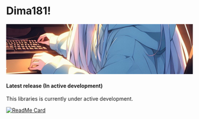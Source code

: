 # Dima181!
![Header_1](assets/271814876-07d9db5e-8dc6-43b3-9bf6-fa4efbcbee1b.jpg)

#### Latest release (In active development)

This libraries is currently under active development.   

[![ReadMe Card](https://github-readme-stats.vercel.app/api/pin/?username=Dima181&repo=TowersWorld)](https://github.com/Dima181/TowersWorld.git)

<!--
**Dima181/Dima181** is a ✨ _special_ ✨ repository because its `README.md` (this file) appears on your GitHub profile.

Here are some ideas to get you started:

- 🔭 I’m currently working on ...
- 🌱 I’m currently learning ...
- 👯 I’m looking to collaborate on ...
- 🤔 I’m looking for help with ...
- 💬 Ask me about ...
- 📫 How to reach me: ...
- 😄 Pronouns: ...
- ⚡ Fun fact: ...
-->

